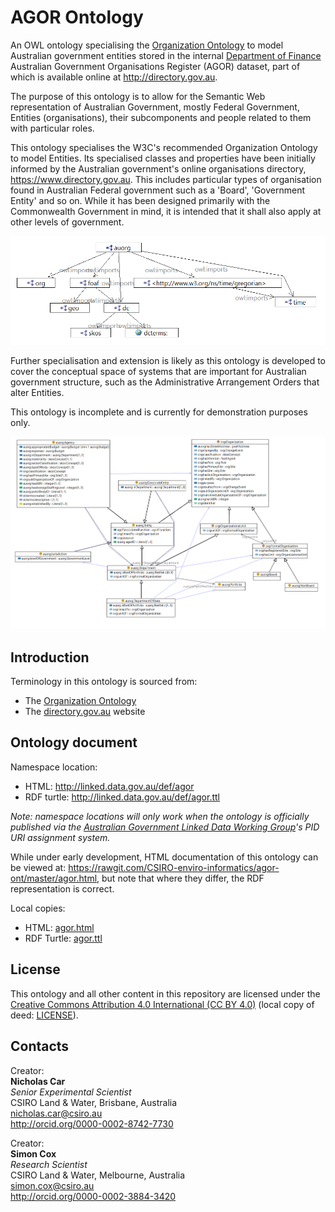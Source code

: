 # AGOR Ontology
An OWL ontology specialising the [Organization Ontology](https://www.w3.org/TR/vocab-org/) to model Australian government entities stored in the internal [Department of Finance](https://www.finance.gov.au) Australian Government Organisations Register (AGOR) dataset, part of which is available online at <http://directory.gov.au>.

The purpose of this ontology is to allow for the Semantic Web representation of Australian Government, mostly Federal Government, Entities (organisations), their subcomponents and people related to them with particular roles.

This ontology specialises the W3C's recommended Organization Ontology to model Entities. Its specialised classes and properties have been initially informed by the Australian government's online organisations directory, <https://www.directory.gov.au>. This includes particular types of organisation found in Australian Federal government such as a 'Board', 'Government Entity' and so on. While it has been designed primarily with the Commonwealth Government in mind, it is intended that it shall also apply at other levels of government.

![AU-Org dependencies](images/dependencies.png)

Further specialisation and extension is likely as this ontology is developed to cover the conceptual space of systems that are important for Australian government structure, such as the Administrative Arrangement Orders that alter Entities.

This ontology is incomplete and is currently for demonstration purposes only.

![Main AU-Org classes](images/agor.png)


## Introduction
Terminology in this ontology is sourced from:
* The [Organization Ontology](https://www.w3.org/TR/vocab-org/)
* The [directory.gov.au](https://directory.gov.au) website


## Ontology document
Namespace location:
* HTML: <http://linked.data.gov.au/def/agor>
* RDF turtle: <http://linked.data.gov.au/def/agor.ttl>

*Note: namespace locations will only work when the ontology is officially published via the [Australian Government Linked Data Working Group](http://linked.data.gov.au)'s PID URI assignment system.*

While under early development, HTML documentation of this ontology can be viewed at: <https://rawgit.com/CSIRO-enviro-informatics/agor-ont/master/agor.html>, but note that where they differ, the RDF representation is correct.

Local copies:
* HTML: [agor.html](agor.html)  
* RDF Turtle: [agor.ttl](agor.ttl)


## License
This ontology and all other content in this repository are licensed under the [Creative Commons Attribution 4.0 International (CC BY 4.0)](https://creativecommons.org/licenses/by/4.0/) (local copy of deed: [LICENSE](LICENSE)).


## Contacts
Creator:  
**Nicholas Car**  
*Senior Experimental Scientist*  
CSIRO Land & Water, Brisbane, Australia    
<nicholas.car@csiro.au>  
<http://orcid.org/0000-0002-8742-7730>  

Creator:  
**Simon Cox**  
*Research Scientist*  
CSIRO Land & Water, Melbourne, Australia    
<simon.cox@csiro.au>  
<http://orcid.org/0000-0002-3884-3420>  
